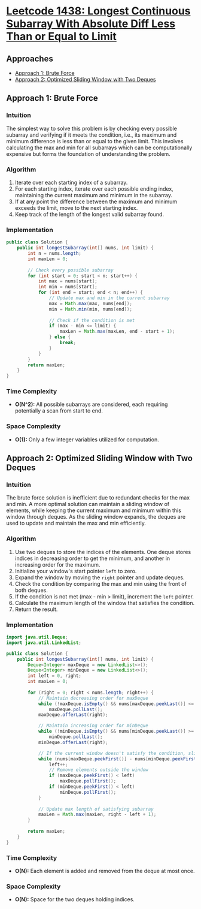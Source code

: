 # [Leetcode 1438: Longest Continuous Subarray With Absolute Diff Less Than or Equal to Limit](https://leetcode.com/problems/longest-continuous-subarray-with-absolute-diff-less-than-or-equal-to-limit/)

## Approaches
- [Approach 1: Brute Force](#approach-1-brute-force)
- [Approach 2: Optimized Sliding Window with Two Deques](#approach-2-optimized-sliding-window-with-two-deques)

## Approach 1: Brute Force

### Intuition
The simplest way to solve this problem is by checking every possible subarray and verifying if it meets the condition, i.e., its maximum and minimum difference is less than or equal to the given limit. This involves calculating the max and min for all subarrays which can be computationally expensive but forms the foundation of understanding the problem.

### Algorithm
1. Iterate over each starting index of a subarray.
2. For each starting index, iterate over each possible ending index, maintaining the current maximum and minimum in the subarray.
3. If at any point the difference between the maximum and minimum exceeds the limit, move to the next starting index.
4. Keep track of the length of the longest valid subarray found.

### Implementation
```java
public class Solution {
    public int longestSubarray(int[] nums, int limit) {
        int n = nums.length;
        int maxLen = 0;
        
        // Check every possible subarray
        for (int start = 0; start < n; start++) {
            int max = nums[start];
            int min = nums[start];
            for (int end = start; end < n; end++) {
                // Update max and min in the current subarray
                max = Math.max(max, nums[end]);
                min = Math.min(min, nums[end]);
                
                // Check if the condition is met
                if (max - min <= limit) {
                    maxLen = Math.max(maxLen, end - start + 1);
                } else {
                    break;
                }
            }
        }
        return maxLen;
    }
}
```

### Time Complexity
- **O(N^2):** All possible subarrays are considered, each requiring potentially a scan from start to end.
  
### Space Complexity
- **O(1):** Only a few integer variables utilized for computation.

## Approach 2: Optimized Sliding Window with Two Deques

### Intuition
The brute force solution is inefficient due to redundant checks for the max and min. A more optimal solution can maintain a sliding window of elements, while keeping the current maximum and minimum within this window through deques. As the sliding window expands, the deques are used to update and maintain the max and min efficiently.

### Algorithm
1. Use two deques to store the indices of the elements. One deque stores indices in decreasing order to get the minimum, and another in increasing order for the maximum.
2. Initialize your window's start pointer `left` to zero.
3. Expand the window by moving the `right` pointer and update deques.
4. Check the condition by comparing the max and min using the front of both deques.
5. If the condition is not met (max - min > limit), increment the `left` pointer.
6. Calculate the maximum length of the window that satisfies the condition.
7. Return the result.

### Implementation
```java
import java.util.Deque;
import java.util.LinkedList;

public class Solution {
    public int longestSubarray(int[] nums, int limit) {
        Deque<Integer> maxDeque = new LinkedList<>();
        Deque<Integer> minDeque = new LinkedList<>();
        int left = 0, right;
        int maxLen = 0;
        
        for (right = 0; right < nums.length; right++) {
            // Maintain decreasing order for maxDeque
            while (!maxDeque.isEmpty() && nums[maxDeque.peekLast()] <= nums[right])
                maxDeque.pollLast();
            maxDeque.offerLast(right);

            // Maintain increasing order for minDeque
            while (!minDeque.isEmpty() && nums[minDeque.peekLast()] >= nums[right])
                minDeque.pollLast();
            minDeque.offerLast(right);

            // If the current window doesn't satisfy the condition, slide the window
            while (nums[maxDeque.peekFirst()] - nums[minDeque.peekFirst()] > limit) {
                left++;
                // Remove elements outside the window
                if (maxDeque.peekFirst() < left)
                    maxDeque.pollFirst();
                if (minDeque.peekFirst() < left)
                    minDeque.pollFirst();
            }
            
            // Update max length of satisfying subarray
            maxLen = Math.max(maxLen, right - left + 1);
        }
        
        return maxLen;
    }
}
```

### Time Complexity
- **O(N):** Each element is added and removed from the deque at most once.

### Space Complexity
- **O(N):** Space for the two deques holding indices.

